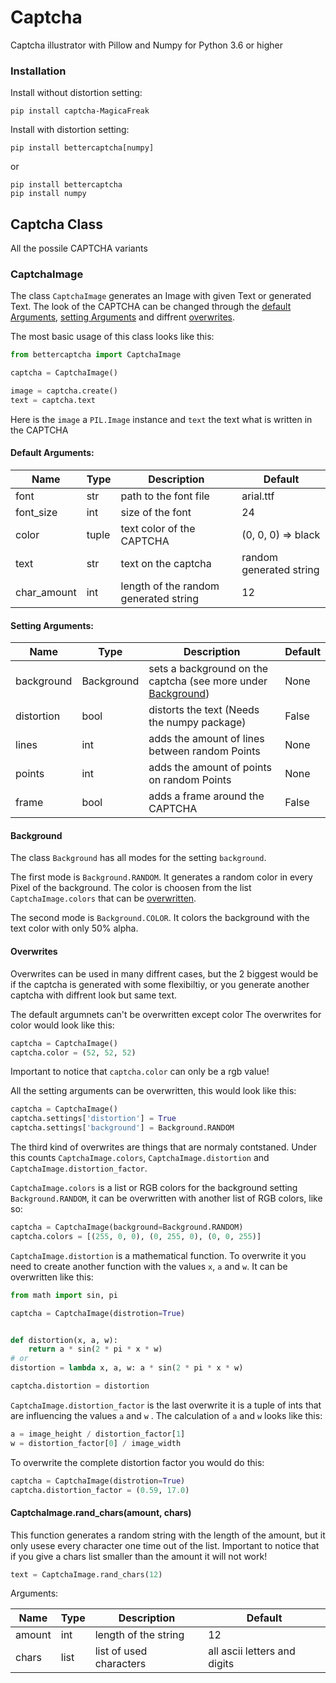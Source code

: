 # Captcha

Captcha illustrator with Pillow and Numpy for Python 3.6 or higher

### Installation

Install without distortion setting:

```
pip install captcha-MagicaFreak
```

Install with distortion setting:

```
pip install bettercaptcha[numpy]
```

or

```
pip install bettercaptcha
pip install numpy
```

## Captcha Class

All the possile CAPTCHA variants

### CaptchaImage

The class `CaptchaImage` generates an Image with given Text or generated Text. The look of the CAPTCHA can be changed
through the [default Arguments](#default-arguments:), [setting Arguments](#setting-arguments:) and diffrent
[overwrites](#overwrites).

The most basic usage of this class looks like this:

```python
from bettercaptcha import CaptchaImage

captcha = CaptchaImage()

image = captcha.create()
text = captcha.text
```

Here is the ``image`` a `PIL.Image` instance and `text` the text what is written in the CAPTCHA

#### Default Arguments:

Name | Type | Description | Default
--- | --- | --- | ---
font | str | path to the font file | arial.ttf
font_size | int | size of the font | 24
color | tuple | text color of the CAPTCHA | (0, 0, 0) => black
text | str | text on the captcha | random generated string
char_amount | int | length of the random generated string | 12

#### Setting Arguments:

Name | Type | Description | Default
--- | --- | --- | ---
background | Background | sets a background on the captcha (see more under [Background](#background)) | None
distortion | bool | distorts the text (Needs the numpy package) | False
lines | int | adds the amount of lines between random Points | None
points | int | adds the amount of points on random Points | None
frame | bool | adds a frame around the CAPTCHA | False

#### Background

The class `Background` has all modes for the setting `background`.

The first mode is `Background.RANDOM`. It generates a random color in every Pixel of the background. The color is
choosen from the list `CaptchaImage.colors` that can be [overwritten](#overwrites).

The second mode is `Background.COLOR`. It colors the background with the text color with only 50% alpha.

#### Overwrites

Overwrites can be used in many diffrent cases, but the 2 biggest would be if the captcha is generated with some
flexibiltiy, or you generate another captcha with diffrent look but same text.

The default argumnets can't be overwritten except color The overwrites for color would look like this:

```python
captcha = CaptchaImage()
captcha.color = (52, 52, 52)
```

Important to notice that `captcha.color` can only be a rgb value!

All the setting arguments can be overwritten, this would look like this:

```python
captcha = CaptchaImage()
captcha.settings['distortion'] = True
captcha.settings['background'] = Background.RANDOM
```

The third kind of overwrites are things that are normaly contstaned. Under this counts `CaptchaImage.colors`,
`CaptchaImage.distortion` and `CaptchaImage.distortion_factor`.

`CaptchaImage.colors` is a list or RGB colors for the background setting `Background.RANDOM`, it can be overwritten with
another list of RGB colors, like so:

```python
captcha = CaptchaImage(background=Background.RANDOM)
captcha.colors = [(255, 0, 0), (0, 255, 0), (0, 0, 255)]
```

`CaptchaImage.distortion` is a mathematical function. To overwrite it you need to create another function with the
values `x`, `a` and `w`. It can be overwritten like this:

```python
from math import sin, pi

captcha = CaptchaImage(distrotion=True)


def distortion(x, a, w):
    return a * sin(2 * pi * x * w)
# or
distortion = lambda x, a, w: a * sin(2 * pi * x * w)

captcha.distortion = distortion
```

`CaptchaImage.distortion_factor` is the last overwrite it is a tuple of ints that are influencing the values `a` and `w`
. The calculation of `a` and `w` looks like this:

```python
a = image_height / distortion_factor[1]
w = distortion_factor[0] / image_width
```

To overwrite the complete distortion factor you would do this:

```python
captcha = CaptchaImage(distrotion=True)
captcha.distortion_factor = (0.59, 17.0)
```

#### CaptchaImage.rand_chars(amount, chars)

This function generates a random string with the length of the amount, but it only usese every character one time out of
the list. Important to notice that if you give a chars list smaller than the amount it will not work! 

```python
text = CaptchaImage.rand_chars(12)
```

Arguments:

Name | Type | Description | Default
--- | --- | --- | --- 
amount | int | length of the string | 12
chars | list | list of used characters | all ascii letters and digits
